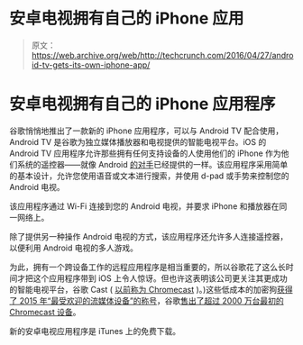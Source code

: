 # 安卓电视拥有自己的 iPhone 应用 

> 原文：<https://web.archive.org/web/http://techcrunch.com/2016/04/27/android-tv-gets-its-own-iphone-app/>

# 安卓电视拥有自己的 iPhone 应用程序

谷歌悄悄地推出了一款新的 iPhone 应用程序，可以与 Android TV 配合使用，Android TV 是谷歌为独立媒体播放器和电视提供的智能电视平台。iOS 的 Android TV 应用程序允许那些拥有任何支持设备的人使用他们的 iPhone 作为他们系统的遥控器——就像 Android [的对手](https://web.archive.org/web/20230129091940/https://play.google.com/store/apps/details?id=com.google.android.tv.remote)已经提供的一样。该应用程序采用简单的基本设计，允许您使用语音或文本进行搜索，并使用 d-pad 或手势来控制您的 Android 电视。

该应用程序通过 Wi-Fi 连接到您的 Android 电视，并要求 iPhone 和播放器在同一网络上。

除了提供另一种操作 Android 电视的方式，该应用程序还允许多人连接遥控器，以便利用 Android 电视的多人游戏。

为此，拥有一个跨设备工作的远程应用程序是相当重要的，所以谷歌花了这么长时间才把这个应用程序带到 iOS 上令人惊讶。但也许这表明该公司更关注其更成功的智能电视平台，谷歌 Cast ( [以前称为 Chromecast](https://web.archive.org/web/20230129091940/https://techcrunch.com/2016/03/22/google-rebrands-its-chromecast-app-to-google-cast-reflect-expansion-to-more-devices-including-speakers/) )。)这些低成本的加密狗[获得了 2015 年“最受欢迎的流媒体设备”的称号](https://web.archive.org/web/20230129091940/http://variety.com/2016/digital/news/chromecast-2015-best-seller-1201726371/)，谷歌[售出了超过 2000 万台最初的 Chromecast 设备](https://web.archive.org/web/20230129091940/https://techcrunch.com/2015/09/29/how-successful-is-the-chromecast-google-has-sold-20-million-chromecasts/)。

新的安卓电视应用程序是 iTunes 上的免费下载。